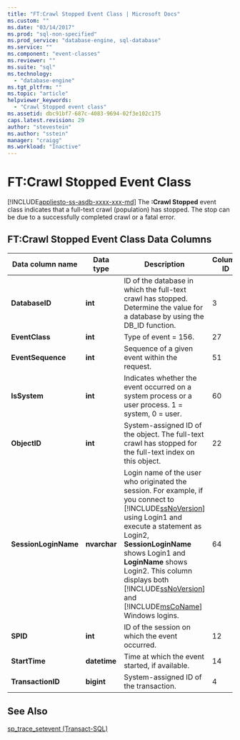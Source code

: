 ```yaml
---
title: "FT:Crawl Stopped Event Class | Microsoft Docs"
ms.custom: ""
ms.date: "03/14/2017"
ms.prod: "sql-non-specified"
ms.prod_service: "database-engine, sql-database"
ms.service: ""
ms.component: "event-classes"
ms.reviewer: ""
ms.suite: "sql"
ms.technology: 
  - "database-engine"
ms.tgt_pltfrm: ""
ms.topic: "article"
helpviewer_keywords: 
  - "Crawl Stopped event class"
ms.assetid: dbc91bf7-687c-4083-9694-02f3e102c175
caps.latest.revision: 29
author: "stevestein"
ms.author: "sstein"
manager: "craigg"
ms.workload: "Inactive"
---
```

# FT:Crawl Stopped Event Class
[!INCLUDE[appliesto-ss-asdb-xxxx-xxx-md](../../includes/appliesto-ss-asdb-xxxx-xxx-md.md)]
  The **:Crawl Stopped** event class indicates that a full-text crawl (population) has stopped. The stop can be due to a successfully completed crawl or a fatal error.  
  
## FT:Crawl Stopped Event Class Data Columns  
  
|Data column name|Data type|Description|Column ID|Filterable|  
|----------------------|---------------|-----------------|---------------|----------------|  
|**DatabaseID**|**int**|ID of the database in which the full-text crawl has stopped. Determine the value for a database by using the DB_ID function.|3|Yes|  
|**EventClass**|**int**|Type of event = 156.|27|No|  
|**EventSequence**|**int**|Sequence of a given event within the request.|51|No|  
|**IsSystem**|**int**|Indicates whether the event occurred on a system process or a user process. 1 = system, 0 = user.|60|Yes|  
|**ObjectID**|**int**|System-assigned ID of the object. The full-text crawl has stopped for the full-text index on this object.|22|Yes|  
|**SessionLoginName**|**nvarchar**|Login name of the user who originated the session. For example, if you connect to [!INCLUDE[ssNoVersion](../../includes/ssnoversion-md.md)] using Login1 and execute a statement as Login2, **SessionLoginName** shows Login1 and **LoginName** shows Login2. This column displays both [!INCLUDE[ssNoVersion](../../includes/ssnoversion-md.md)] and [!INCLUDE[msCoName](../../includes/msconame-md.md)] Windows logins.|64|Yes|  
|**SPID**|**int**|ID of the session on which the event occurred.|12|Yes|  
|**StartTime**|**datetime**|Time at which the event started, if available.|14|Yes|  
|**TransactionID**|**bigint**|System-assigned ID of the transaction.|4|Yes|  
  
## See Also  
 [sp_trace_setevent &#40;Transact-SQL&#41;](../../relational-databases/system-stored-procedures/sp-trace-setevent-transact-sql.md)  
  
  
